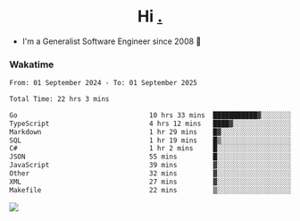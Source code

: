 <h1 align="center">Hi <a href="https://www.hackerrank.com/erasmosaraujo">.</a></h1>
 
- I'm a Generalist Software Engineer  since 2008 🚀
<!--  
<p align="left">
  <a href="https://github.com/erasmosoares/github-readme-stats">
    <img
      align="center"
      src="https://github-readme-stats.vercel.app/api/top-langs/?username=erasmosoares&theme=radical&layout=compact"
    />
  </a>
  <a href="https://github.com/erasmosoares/github-readme-stats">
    [![Harlok's WakaTime stats](https://github-readme-stats.vercel.app/api/wakatime?username=ffflabs)](https://github.com/anuraghazra/github-readme-stats)
  </a>
</p>

<!--
 ### Repo 
 
<p align="left">
 <a href="https://github.com/erasmosoares/github-readme-stats">
    <img
      align="center"
      height="165"
      src="https://github-readme-stats.vercel.app/api/pin?username=erasmosoares&repo=sample-node&title_color=fff&icon_color=f9f9f9&text_color=9f9f9f&bg_color=151515"
    />
  </a>
  <a href="https://github.com/erasmosoares/github-readme-stats">
    <img
      align="center"
      height="165"
      src="https://github-readme-stats.vercel.app/api/pin?username=erasmosoares&repo=sample-node&title_color=fff&icon_color=f9f9f9&text_color=9f9f9f&bg_color=151515"
    />
  </a>
</p>
-->

 ### Wakatime 

<!--START_SECTION:waka-->

```txt
From: 01 September 2024 - To: 01 September 2025

Total Time: 22 hrs 3 mins

Go                                 10 hrs 33 mins  ███████████▓░░░░░░░░░░░░░   46.71 %
TypeScript                         4 hrs 12 mins   ████▓░░░░░░░░░░░░░░░░░░░░   18.64 %
Markdown                           1 hr 29 mins    █▓░░░░░░░░░░░░░░░░░░░░░░░   06.57 %
SQL                                1 hr 19 mins    █▒░░░░░░░░░░░░░░░░░░░░░░░   05.87 %
C#                                 1 hr 2 mins     █░░░░░░░░░░░░░░░░░░░░░░░░   04.62 %
JSON                               55 mins         █░░░░░░░░░░░░░░░░░░░░░░░░   04.12 %
JavaScript                         39 mins         ▓░░░░░░░░░░░░░░░░░░░░░░░░   02.91 %
Other                              32 mins         ▓░░░░░░░░░░░░░░░░░░░░░░░░   02.36 %
XML                                27 mins         ▓░░░░░░░░░░░░░░░░░░░░░░░░   02.02 %
Makefile                           22 mins         ▒░░░░░░░░░░░░░░░░░░░░░░░░   01.69 %
```

<!--END_SECTION:waka-->

![](https://komarev.com/ghpvc/?username=erasmosoares&color=brightgreen)
